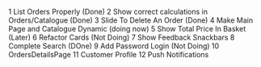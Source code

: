 1 List Orders Properly (Done)
2 Show correct calculations in Orders/Catalogue (Done)
3 Slide To Delete An Order (Done)
4 Make Main Page and Catalogue Dynamic (doing now)
5 Show Total Price In Basket (Later)
6 Refactor Cards (Not Doing)
7 Show Feedback Snackbars
8 Complete Search (DOne)
9 Add Password Login (Not Doing)
10 OrdersDetailsPage
11 Customer Profile
12 Push Notifications
